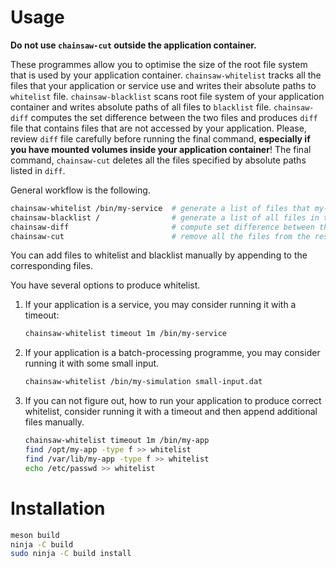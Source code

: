 # Usage

**Do not use `chainsaw-cut` outside the application container.**

These programmes allow you to optimise the size of the root file system that is
used by your application container. `chainsaw-whitelist` tracks all the files
that your application or service use and writes their absolute paths to
`whitelist` file.  `chainsaw-blacklist` scans root file system of your
application container and writes absolute paths of all files to `blacklist`
file. `chainsaw-diff` computes the set difference between the two files and
produces `diff` file that contains files that are not accessed by your
application. Please, review `diff` file carefully before running the final
command, **especially if you have mounted volumes inside your application
container**! The final command, `chainsaw-cut` deletes all the files specified by
absolute paths listed in `diff`.

General workflow is the following.
```bash
chainsaw-whitelist /bin/my-service  # generate a list of files that my-service reads/writes
chainsaw-blacklist /                # generate a list of all files in the root file system
chainsaw-diff                       # compute set difference between the two lists
chainsaw-cut                        # remove all the files from the resulting list
```

You can add files to whitelist and blacklist manually by appending to the
corresponding files.

You have several options to produce whitelist.
1. If your application is a service, you may consider running it with a timeout:
   ```bash
   chainsaw-whitelist timeout 1m /bin/my-service
   ```
2. If your application is a batch-processing programme, you may consider running it
   with some small input.
   ```bash
   chainsaw-whitelist /bin/my-simulation small-input.dat
   ```
3. If you can not figure out, how to run your application to produce correct whitelist,
   consider running it with a timeout and then append additional files manually.
   ```bash
   chainsaw-whitelist timeout 1m /bin/my-app
   find /opt/my-app -type f >> whitelist
   find /var/lib/my-app -type f >> whitelist
   echo /etc/passwd >> whitelist
   ```

# Installation

```bash
meson build
ninja -C build
sudo ninja -C build install
```
